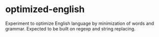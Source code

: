 # optimized-english
Experiment to optimize English language by minimization of words and grammar. Expected to be built on regexp and string replacing.
